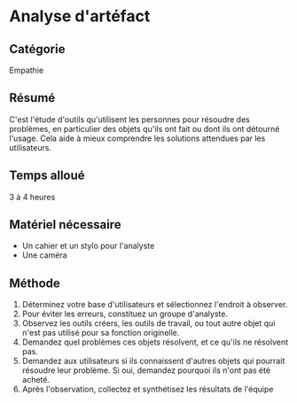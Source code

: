 Analyse d'artéfact
===

Catégorie
---
Empathie

Résumé
---
C'est l'étude d'outils qu'utilisent les personnes pour résoudre des problèmes, en particulier des objets qu'ils ont fait ou dont ils ont détourné l'usage. Cela aide à mieux comprendre les solutions attendues par les utilisateurs.

Temps alloué
---
3 à 4 heures

Matériel nécessaire
---
* Un cahier et un stylo pour l'analyste
* Une caméra

Méthode
---
1. Déterminez votre base d'utilisateurs et sélectionnez l'endroit à observer.
2. Pour éviter les erreurs, constituez un groupe d'analyste.
3. Observez les outils créers, les outils de travail, ou tout autre objet qui n'est pas utilisé pour sa fonction originelle.
4. Demandez quel problèmes ces objets résolvent, et ce qu'ils ne résolvent pas.
5. Demandez aux utilisateurs si ils connaissent d'autres objets qui pourrait résoudre leur problème. Si oui, demandez pourquoi ils n'ont pas été acheté.
6. Après l'observation, collectez et synthétisez les résultats de l'équipe